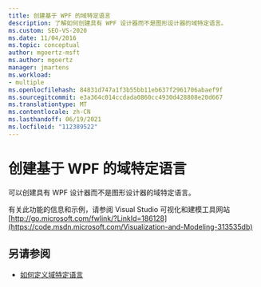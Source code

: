 ```yaml
---
title: 创建基于 WPF 的域特定语言
description: 了解如何创建具有 WPF 设计器而不是图形设计器的域特定语言。
ms.custom: SEO-VS-2020
ms.date: 11/04/2016
ms.topic: conceptual
author: mgoertz-msft
ms.author: mgoertz
manager: jmartens
ms.workload:
- multiple
ms.openlocfilehash: 84831d747a1f3b55bb11eb637f2961706abaef9f
ms.sourcegitcommit: e3a364c014ccdada0860cc4930d428808e20d667
ms.translationtype: MT
ms.contentlocale: zh-CN
ms.lasthandoff: 06/19/2021
ms.locfileid: "112389522"
---
```

# <a name="create-a-wpf-based-domain-specific-language"></a>创建基于 WPF 的域特定语言

可以创建具有 WPF 设计器而不是图形设计器的域特定语言。

有关此功能的信息和示例，请参阅 Visual Studio 可视化和建模工具网站 [http://go.microsoft.com/fwlink/?LinkId=186128](https://code.msdn.microsoft.com/Visualization-and-Modeling-313535db)

## <a name="see-also"></a>另请参阅

- [如何定义域特定语言](../modeling/how-to-define-a-domain-specific-language.md)
